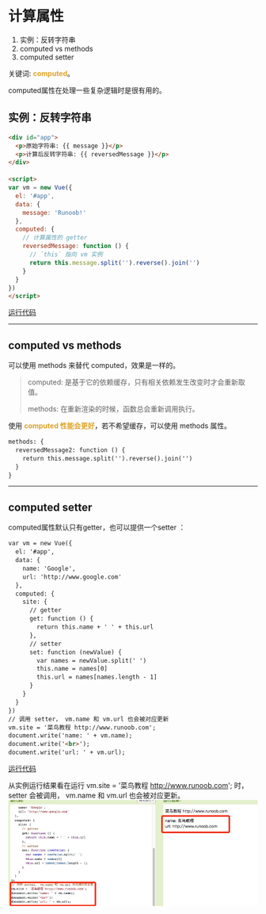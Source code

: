 # 计算属性

1. 实例：反转字符串
2. computed vs methods
3. computed setter

关键词: <font color=#dea32c>**computed**</font>。

computed属性在处理一些复杂逻辑时是很有用的。


## 实例：反转字符串
```html
<div id="app">
  <p>原始字符串: {{ message }}</p>
  <p>计算后反转字符串: {{ reversedMessage }}</p>
</div>
 
<script>
var vm = new Vue({
  el: '#app',
  data: {
    message: 'Runoob!'
  },
  computed: {
    // 计算属性的 getter
    reversedMessage: function () {
      // `this` 指向 vm 实例
      return this.message.split('').reverse().join('')
    }
  }
})
</script>
```
[运行代码](code/计算属性.html)
***

## computed vs methods
可以使用 methods 来替代 computed，效果是一样的。

> computed: 是基于它的依赖缓存，只有相关依赖发生改变时才会重新取值。
> 
> methods: 在重新渲染的时候，函数总会重新调用执行。

使用 <font color=#dea32c>**computed 性能会更好**</font>，若不希望缓存，可以使用 methods 属性。

```html
methods: {
  reversedMessage2: function () {
    return this.message.split('').reverse().join('')
  }
}
```
***
## computed setter
computed属性默认只有getter，也可以提供一个setter ：

```html
var vm = new Vue({
  el: '#app',
  data: {
    name: 'Google',
    url: 'http://www.google.com'
  },
  computed: {
    site: {
      // getter
      get: function () {
        return this.name + ' ' + this.url
      },
      // setter
      set: function (newValue) {
        var names = newValue.split(' ')
        this.name = names[0]
        this.url = names[names.length - 1]
      }
    }
  }
})
// 调用 setter， vm.name 和 vm.url 也会被对应更新
vm.site = '菜鸟教程 http://www.runoob.com';
document.write('name: ' + vm.name);
document.write('<br>');
document.write('url: ' + vm.url);
```
[运行代码](code/计算属性1.html)

从实例运行结果看在运行 vm.site = '菜鸟教程 http://www.runoob.com'; 时，setter 会被调用， vm.name 和 vm.url 也会被对应更新。
![](img/46ab5b85.png)



